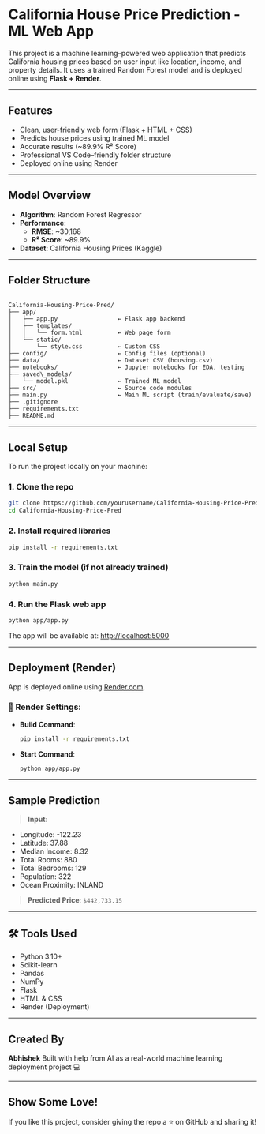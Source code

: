 # California House Price Prediction - ML Web App

This project is a machine learning–powered web application that predicts California housing prices based on user input like location, income, and property details. It uses a trained Random Forest model and is deployed online using **Flask + Render**.

---

## Features

- Clean, user-friendly web form (Flask + HTML + CSS)
- Predicts house prices using trained ML model
- Accurate results (~89.9% R² Score)
- Professional VS Code–friendly folder structure
- Deployed online using Render

---

## Model Overview

- **Algorithm**: Random Forest Regressor
- **Performance**:  
  - **RMSE**: ~30,168  
  - **R² Score**: ~89.9%
- **Dataset**: California Housing Prices (Kaggle)

---

## Folder Structure

```

California-Housing-Price-Pred/
├── app/
│   ├── app.py                 ← Flask app backend
│   ├── templates/
│   │   └── form.html          ← Web page form
│   └── static/
│       └── style.css          ← Custom CSS
├── config/                    ← Config files (optional)
├── data/                      ← Dataset CSV (housing.csv)
├── notebooks/                 ← Jupyter notebooks for EDA, testing
├── saved\_models/
│   └── model.pkl              ← Trained ML model
├── src/                       ← Source code modules
├── main.py                    ← Main ML script (train/evaluate/save)
├── .gitignore
├── requirements.txt
├── README.md

````

---

## Local Setup

To run the project locally on your machine:

### 1. Clone the repo

```bash
git clone https://github.com/yourusername/California-Housing-Price-Pred.git
cd California-Housing-Price-Pred
````

### 2. Install required libraries

```bash
pip install -r requirements.txt
```

### 3. Train the model (if not already trained)

```bash
python main.py
```

### 4. Run the Flask web app

```bash
python app/app.py
```

The app will be available at: [http://localhost:5000](http://localhost:5000)

---

## Deployment (Render)

App is deployed online using [Render.com](https://render.com).

### 🔧 Render Settings:

* **Build Command**:

  ```bash
  pip install -r requirements.txt
  ```

* **Start Command**:

  ```bash
  python app/app.py
  ```

---

## Sample Prediction

> **Input**:

* Longitude: -122.23
* Latitude: 37.88
* Median Income: 8.32
* Total Rooms: 880
* Total Bedrooms: 129
* Population: 322
* Ocean Proximity: INLAND

> **Predicted Price**: `$442,733.15`

---

## 🛠 Tools Used

* Python 3.10+
* Scikit-learn
* Pandas
* NumPy
* Flask
* HTML & CSS
* Render (Deployment)

---

## Created By

**Abhishek**
Built with help from AI as a real-world machine learning deployment project 💻

---

## Show Some Love!

If you like this project, consider giving the repo a ⭐ on GitHub and sharing it!

```

